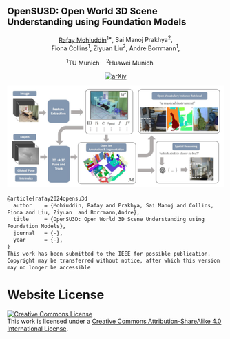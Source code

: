 
## OpenSU3D: Open World 3D Scene Understanding using Foundation Models


<div align="center">
<a href="https://rafaymhddn.github.io/">Rafay Mohiuddin</a><sup>1*</sup>,
<span class="author-block">
  Sai Manoj Prakhya</a><sup>2</sup>,
  </span>
  <br />
<span class="author-block">
  Fiona Collins</a><sup>1</sup>,
</span>
<span class="author-block">
  Ziyuan Liu</a><sup>2</sup>,
</span>
<span class="author-block">
  Andre Borrmann</a><sup>1</sup>,
</span>



<sup>1</sup>TU Munich&nbsp;&nbsp;&nbsp;&nbsp;<sup>2</sup>Huawei Munich&nbsp;&nbsp;&nbsp;&nbsp;&nbsp;&nbsp;&nbsp;<br /><!--sup>*</sup>correspounding author<sup>*</sup-->

<a href="https://rafayamhddn.github.io/"><img alt="arXiv" src="https://img.shields.io/badge/arXiv-badge"></a>



![teaser](static/images/approch/intro.png)

</div>


```
@article{rafay2024opensu3d
  author    = {Mohiuddin, Rafay and Prakhya, Sai Manoj and Collins, Fiona and Liu, Ziyuan  and Borrmann,Andre},
  title     = {OpenSU3D: Open World 3D Scene Understanding using Foundation Models},
  journal   = {-},
  year      = {-},
}
This work has been submitted to the IEEE for possible publication.
Copyright may be transferred without notice, after which this version may no longer be accessible
```

# Website License
<a rel="license" href="http://creativecommons.org/licenses/by-sa/4.0/"><img alt="Creative Commons License" style="border-width:0" src="https://i.creativecommons.org/l/by-sa/4.0/88x31.png" /></a><br />This work is licensed under a <a rel="license" href="http://creativecommons.org/licenses/by-sa/4.0/">Creative Commons Attribution-ShareAlike 4.0 International License</a>.
